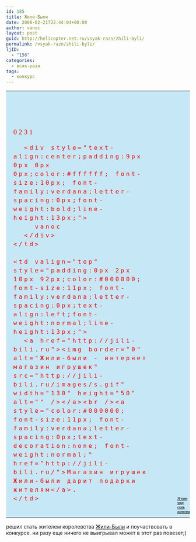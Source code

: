 ```yaml
---
id: 185
title: Жили-Были
date: 2008-02-21T22:44:04+00:00
author: vanoc
layout: post
guid: http://helicopter.net.ru/vsyak-razn/zhili-byli/
permalink: /vsyak-razn/zhili-byli/
ljID:
  - "156"
categories:
  - всяк-разн
tags:
  - конкурс
---
```

<table cellpadding="0" cellspacing="0" width="322" border="0" style="background:#c6e7f6 url('http://jili-bili.ru/zhiteli/3.jpg') left top no-repeat;">
  <tr>
    <td rowspan="2" style="padding:100px 0px 20px 20px;color:#ff0000; font-size:19px; font-family:verdana;letter-spacing:5px;line-height:24px;">
      0231</p> 
      
      <div style="text-align:center;padding:9px 0px 0px 0px;color:#ffffff; font-size:10px; font-family:verdana;letter-spacing:0px;font-weight:bold;line-height:13px;">
        vanoc
      </div>
    </td>
    
    <td valign="top" style="padding:0px 2px 10px 92px;color:#000000; font-size:11px; font-family:verdana;letter-spacing:0px;text-align:left;font-weight:normal;line-height:13px;">
      <a href="http://jili-bili.ru"><img border="0" alt="Жили-были - интернет магазин игрушек" src="http://jili-bili.ru/images/s.gif" width="130" height="50" alt="" /></a><br /><a style="color:#000000; font-size:11px; font-family:verdana;letter-spacing:0px;text-decoration:none; font-weight:normal;" href="http://jili-bili.ru/">Магазин игрушек Жили-были дарит подарки жителям</a>.
    </td>
  </tr>
  
  <tr>
    <td valign="bottom" style="padding:0px 0px 10px 81px;">
      <a style="color:#000000; font-size:11px; font-family:verdana;letter-spacing:-0.08em;font-weight:normal;" href="http://jili-bili.ru/blogokonkurs/">Я тоже хочу стать жителем</a>
    </td>
  </tr>
</table>

решил стать жителем королевства <a href="http://jili-bili.ru/" target="_blank">Жили-Были</a> и поучаствовать в конкурсе. ни разу еще ничего не выигрывал может в этот раз повезет;)